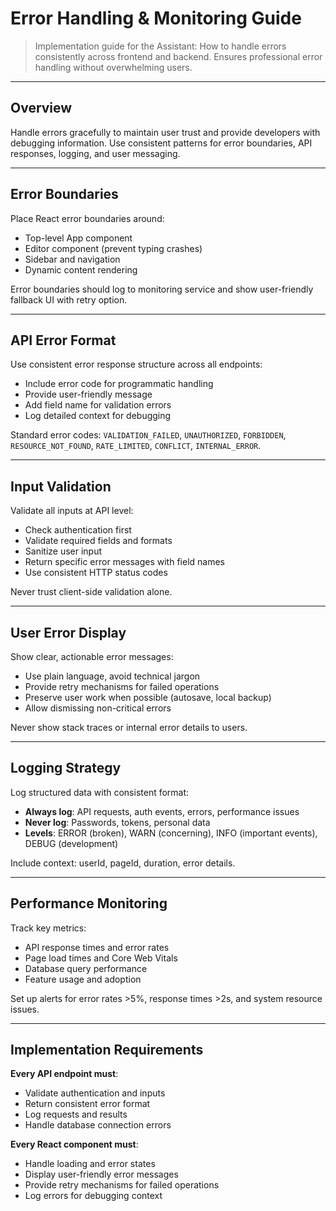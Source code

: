 # Error Handling & Monitoring Guide

> Implementation guide for the Assistant: How to handle errors consistently across frontend and backend. Ensures professional error handling without overwhelming users.

---

## Overview

Handle errors gracefully to maintain user trust and provide developers with debugging information. Use consistent patterns for error boundaries, API responses, logging, and user messaging.

---

## Error Boundaries

Place React error boundaries around:
- Top-level App component
- Editor component (prevent typing crashes)
- Sidebar and navigation
- Dynamic content rendering

Error boundaries should log to monitoring service and show user-friendly fallback UI with retry option.

---

## API Error Format

Use consistent error response structure across all endpoints:
- Include error code for programmatic handling
- Provide user-friendly message
- Add field name for validation errors
- Log detailed context for debugging

Standard error codes: `VALIDATION_FAILED`, `UNAUTHORIZED`, `FORBIDDEN`, `RESOURCE_NOT_FOUND`, `RATE_LIMITED`, `CONFLICT`, `INTERNAL_ERROR`.

---

## Input Validation

Validate all inputs at API level:
- Check authentication first
- Validate required fields and formats
- Sanitize user input
- Return specific error messages with field names
- Use consistent HTTP status codes

Never trust client-side validation alone.

---

## User Error Display

Show clear, actionable error messages:
- Use plain language, avoid technical jargon
- Provide retry mechanisms for failed operations
- Preserve user work when possible (autosave, local backup)
- Allow dismissing non-critical errors

Never show stack traces or internal error details to users.

---

## Logging Strategy

Log structured data with consistent format:
- **Always log**: API requests, auth events, errors, performance issues
- **Never log**: Passwords, tokens, personal data
- **Levels**: ERROR (broken), WARN (concerning), INFO (important events), DEBUG (development)

Include context: userId, pageId, duration, error details.

---

## Performance Monitoring

Track key metrics:
- API response times and error rates
- Page load times and Core Web Vitals
- Database query performance
- Feature usage and adoption

Set up alerts for error rates >5%, response times >2s, and system resource issues.

---

## Implementation Requirements

**Every API endpoint must**:
- Validate authentication and inputs
- Return consistent error format
- Log requests and results
- Handle database connection errors

**Every React component must**:
- Handle loading and error states
- Display user-friendly error messages
- Provide retry mechanisms for failed operations
- Log errors for debugging context